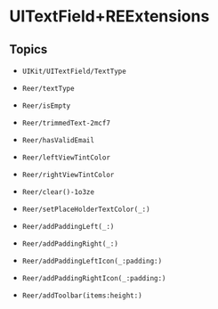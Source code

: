 # UITextField+REExtensions

## Topics

- ``UIKit/UITextField/TextType``

- ``Reer/textType``

- ``Reer/isEmpty``

- ``Reer/trimmedText-2mcf7``

- ``Reer/hasValidEmail``

- ``Reer/leftViewTintColor``

- ``Reer/rightViewTintColor``

- ``Reer/clear()-1o3ze``

- ``Reer/setPlaceHolderTextColor(_:)``

- ``Reer/addPaddingLeft(_:)``

- ``Reer/addPaddingRight(_:)``

- ``Reer/addPaddingLeftIcon(_:padding:)``

- ``Reer/addPaddingRightIcon(_:padding:)``

- ``Reer/addToolbar(items:height:)``
